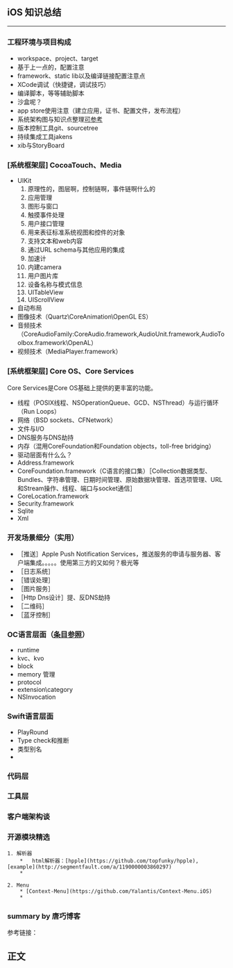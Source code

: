 ## iOS 知识总结
---

### 工程环境与项目构成
*	workspace、project、target
*	基于上一点的，配置注意
*	framework、static lib以及编译链接配置注意点
*	XCode调试（快捷键，调试技巧）
*	编译脚本，等等辅助脚本
*	沙盒呢？
*	app store使用注意（建立应用，证书、配置文件，发布流程）
*	系统架构图与知识点整理[可参考](http://www.kejixun.com/article/201308/17085.html)
*	版本控制工具git、sourcetree
*	持续集成工具jakens
*	xib与StoryBoard

### [系统框架层] CocoaTouch、Media
*	UIKit
	1. 原理性的，图层啊，控制链啊，事件链啊什么的
	2. 应用管理
	3. 图形与窗口
	4. 触摸事件处理
	5. 用户接口管理
	6. 用来表征标准系统视图和控件的对象
	7. 支持文本和web内容
	8. 通过URL schema与其他应用的集成
	9. 加速计
	10. 内建camera
	11. 用户图片库
	12. 设备名称与模式信息
	2. UITableView
	3. UIScrollView
*	自动布局
*	图像技术（Quartz\CoreAnimation\OpenGL ES）
*	音频技术（CoreAudioFamily:CoreAudio.framework,AudioUnit.framework,AudioToolbox.framework\OpenAL）
*	视频技术（MediaPlayer.framework）


### [系统框架层] Core OS、Core Services
Core Services是Core OS基础上提供的更丰富的功能。

*	线程（POSIX线程、NSOperationQueue、GCD、NSThread）与运行循环（Run Loops）
*	网络（BSD sockets、CFNetwork）
*	文件与I/O
*	DNS服务与DNS劫持
*	内存（混用CoreFoundation和Foundation objects，toll-free bridging）
*	驱动层面有什么么？
*	Address.framework
*	CoreFoundation.framework（C语言的接口集）［Collection数据类型、Bundles、字符串管理、日期时间管理、原始数据块管理、首选项管理、URL和Stream操作、线程、端口与socket通信］
*	CoreLocation.framework
*	Security.framework
*	Sqlite
*	Xml

### 开发场景细分（实用）
*	［推送］Apple Push Notification Services，推送服务的申请与服务器、客户端集成。。。。。使用第三方的又如何？极光等
*	［日志系统］
*	［错误处理］
*	［图片服务］
*	［Http Dns设计］提、反DNS劫持
*	［二维码］
*	［蓝牙控制］

### OC语言层面（[条目参照](http://www.ibeifeng.com/bf_techios.html?baidu#6d)）
*	runtime
*	kvc、kvo
*	block
*	memory 管理
*	protocol
*	extension\category
*	NSInvocation

### Swift语言层面
*	PlayRound
*	Type check和推断
*	类型别名
*

### 代码层


### 工具层


### 客户端架构谈

### 开源模块精选
	1. 解析器
		*	html解析器：[hpple](https://github.com/topfunky/hpple), [example](http://segmentfault.com/a/1190000003860297)
		*

	2. Menu
		* [Context-Menu](https://github.com/Yalantis/Context-Menu.iOS)
		*

### summary by 唐巧博客

参考链接：

## 正文
